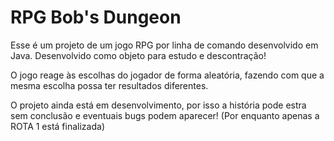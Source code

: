 # RPG Bob's Dungeon

Esse é um projeto de um jogo RPG por linha de comando desenvolvido em Java.
Desenvolvido como objeto para estudo e descontração!

O jogo reage às escolhas do jogador de forma aleatória, fazendo com que a mesma escolha possa ter resultados diferentes.

O projeto ainda está em desenvolvimento, por isso a história pode estra sem conclusão e eventuais bugs podem aparecer! 
(Por enquanto apenas a ROTA 1 está finalizada)
